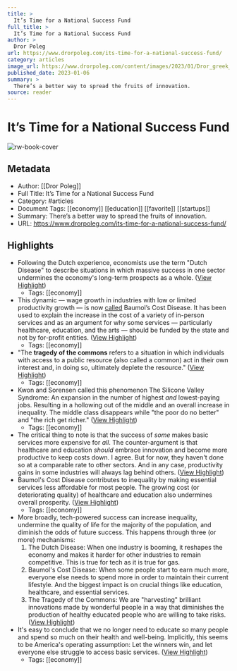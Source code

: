 ```yaml
---
title: >
  It’s Time for a National Success Fund
full_title: >
  It’s Time for a National Success Fund
author: >
  Dror Poleg
url: https://www.drorpoleg.com/its-time-for-a-national-success-fund/
category: articles
image_url: https://www.drorpoleg.com/content/images/2023/01/Dror_greek_goddess_of_plenty_light_gradient_background_luminous_e35621d4-fecf-41b1-850d-80cb3fc5496b-1.png
published_date: 2023-01-06
summary: >
  There’s a better way to spread the fruits of innovation.
source: reader
---
```

# It’s Time for a National Success Fund

![rw-book-cover](https://www.drorpoleg.com/content/images/2023/01/Dror_greek_goddess_of_plenty_light_gradient_background_luminous_e35621d4-fecf-41b1-850d-80cb3fc5496b-1.png)

## Metadata
- Author: [[Dror Poleg]]
- Full Title: It’s Time for a National Success Fund
- Category: #articles
- Document Tags: [[economy]] [[education]] [[favorite]] [[startups]] 
- Summary: There’s a better way to spread the fruits of innovation.
- URL: https://www.drorpoleg.com/its-time-for-a-national-success-fund/

## Highlights
- Following the Dutch experience, economists use the term "Dutch Disease" to describe situations in which massive success in one sector undermines the economy's long-term prospects as a whole. ([View Highlight](https://read.readwise.io/read/01h3vfz43gkfmfhq7dn8r97548))
    - Tags: [[economy]] 
- This dynamic — wage growth in industries with low or limited productivity growth — is now [called](https://en.wikipedia.org/wiki/Baumol%27s_cost_disease) Baumol’s Cost Disease. It has been used to explain the increase in the cost of a variety of in-person services and as an argument for why some services — particularly healthcare, education, and the arts — should be funded by the state and not by for-profit entities. ([View Highlight](https://read.readwise.io/read/01h3vg26y36ydqhwy9br42ykxy))
    - Tags: [[economy]] 
- "The **tragedy of the commons** refers to a situation in which individuals with access to a public resource (also called a common) act in their own interest and, in doing so, ultimately deplete the resource." ([View Highlight](https://read.readwise.io/read/01h3vg4yf954v08ev1bnw73m6w))
    - Tags: [[economy]] 
- Kwon and Sorensen called this phenomenon The Silicone Valley Syndrome: An expansion in the number of highest *and* lowest-paying jobs. Resulting in a hollowing out of the middle and an overall increase in inequality. The middle class disappears while "the poor do no better" and "the rich get richer." ([View Highlight](https://read.readwise.io/read/01h3vg8rjs66ykfxrjvjet3e7e))
    - Tags: [[economy]] 
- The critical thing to note is that the success of *some* makes basic services more expensive for *all*. The counter-argument is that healthcare and education *should* embrace innovation and become more productive to keep costs down. I agree. But for now, they haven't done so at a comparable rate to other sectors. And in any case, productivity gains in some industries will always lag behind others. ([View Highlight](https://read.readwise.io/read/01h3vgaekz2kcpzaf0cqee02st))
- Baumol's Cost Disease contributes to inequality by making essential services less affordable for most people. The growing cost (or deteriorating quality) of healthcare and education also undermines overall prosperity. ([View Highlight](https://read.readwise.io/read/01h3vgant5c47k0y6r60fwpj8g))
    - Tags: [[economy]] 
- More broadly, tech-powered success can increase inequality, undermine the quality of life for the majority of the population, and diminish the odds of future success.
  This happens through three (or more) mechanisms:
  1. The Dutch Disease: When one industry is booming, it reshapes the economy and makes it harder for other industries to remain competitive. This is true for tech as it is true for gas.
  2. Baumol's Cost Disease: When some people start to earn much more, everyone else needs to spend more in order to maintain their current lifestyle. And the biggest impact is on crucial things like education, healthcare, and essential services.
  3. The Tragedy of the Commons: We are "harvesting" brilliant innovations made by wonderful people in a way that diminishes the production of healthy educated people who are willing to take risks. ([View Highlight](https://read.readwise.io/read/01h3vgdcvamep19wh16s5hx0sd))
- It's easy to conclude that we no longer need to educate *so* many people and spend so much on their health and well-being. Implicitly, this seems to be America's operating assumption: Let the winners win, and let everyone else struggle to access basic services. ([View Highlight](https://read.readwise.io/read/01h3vghn7y8hmb7snyt9pkzq7r))
    - Tags: [[economy]] 


